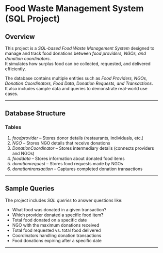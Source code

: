 
# Food Waste Management System (SQL Project)

## Overview
This project is a *SQL-based Food Waste Management System* designed to manage and track food donations between *food providers, NGOs, and donation coordinators*.  
It simulates how surplus food can be collected, requested, and delivered efficiently.

The database contains multiple entities such as *Food Providers, NGOs, Donation Coordinators, Food Data, Donation Requests, and Transactions*.  
It also includes sample data and queries to demonstrate real-world use cases.

---

## Database Structure
### Tables
1. *foodprovider* – Stores donor details (restaurants, individuals, etc.)  
2. *NGO* – Stores NGO details that receive donations  
3. *DonationCoordinator* – Stores intermediary details (connects providers and NGOs)  
4. *fooddata* – Stores information about donated food items  
5. *donationrequest* – Stores food requests made by NGOs  
6. *donationtransaction* – Captures completed donation transactions  

---

## Sample Queries
The project includes *SQL queries* to answer questions like:
- What food was donated in a given transaction?  
- Which provider donated a specific food item?  
- Total food donated on a specific date  
- NGO with the maximum donations received  
- Total food requested vs. total food delivered  
- Coordinators handling donation transactions  
- Food donations expiring after a specific date  

---
